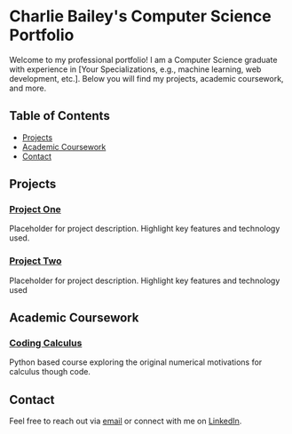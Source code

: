# Charlie Bailey's Computer Science Portfolio

Welcome to my professional portfolio! I am a Computer Science graduate with experience in [Your Specializations, e.g., machine learning, web development, etc.]. Below you will find my projects, academic coursework, and more.

## Table of Contents
- [Projects](#projects)
- [Academic Coursework](#coursework)
- [Contact](#contact)

## Projects
### [Project One](projects/project1/README.md)
Placeholder for project description. Highlight key features and technology used.

### [Project Two](projects/project2/README.md)
Placeholder for project description. Highlight key features and technology used

## Academic Coursework
### [Coding Calculus](coursework/coding_calculus/README.md)
Python based course exploring the original numerical motivations for calculus though code.

## Contact
Feel free to reach out via [email](mailto:charliebailey24@gmail.com) or connect with me on [LinkedIn](https://www.linkedin.com/in/charliebailey24/).